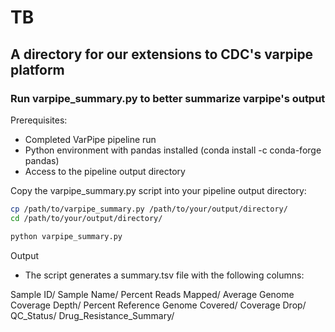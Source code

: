 # TB
## A directory for our extensions to CDC's varpipe platform 

### Run varpipe_summary.py to better summarize varpipe's output

Prerequisites:
- Completed VarPipe pipeline run
- Python environment with pandas installed (conda install -c conda-forge pandas)
- Access to the pipeline output directory

Copy the varpipe_summary.py script into your pipeline output directory:
```bash
cp /path/to/varpipe_summary.py /path/to/your/output/directory/
cd /path/to/your/output/directory/
```

```bash
python varpipe_summary.py
```
Output
- The script generates a summary.tsv file with the following columns:

Sample ID/
Sample Name/
Percent Reads Mapped/
Average Genome Coverage Depth/
Percent Reference Genome Covered/
Coverage Drop/
QC_Status/
Drug_Resistance_Summary/

